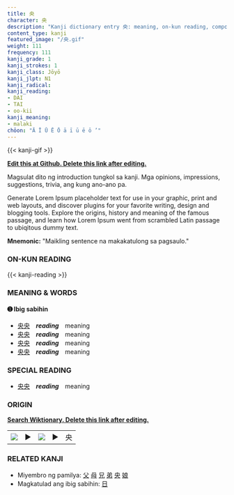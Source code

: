 ```yaml
---
title: 央
character: 央
description: "Kanji dictionary entry 央: meaning, on-kun reading, compounds, origin, related kanji"
content_type: kanji
featured_image: "/央.gif"
weight: 111
frequency: 111
kanji_grade: 1
kanji_strokes: 1
kanji_class: Jōyō
kanji_jlpt: N1
kanji_radical: 
kanji_reading: 
- DAI
- TAI
- oo-kii
kanji_meaning:
- malaki
chōon: "Ā Ī Ū Ē Ō ā ī ū ē ō ’"
---
```

[//]: # (Don't edit the line below. Kanji animated GIF code is automatically generated.)
{{< kanji-gif >}}

[//]: # (Edit below this line.)

**[Edit this at Github. Delete this link after editing.](https://github.com/tim0g/tim/tree/main/content/kanji/央/index.md)**

Magsulat dito ng introduction tungkol sa kanji. Mga opinions, impressions, suggestions, trivia, ang kung ano-ano pa.

Generate Lorem Ipsum placeholder text for use in your graphic, print and web layouts, and discover plugins for your favorite writing, design and blogging tools. Explore the origins, history and meaning of the famous passage, and learn how Lorem Ipsum went from scrambled Latin passage to ubiqitous dummy text.
 
**Mnemonic:** "Maikling sentence na makakatulong sa pagsaulo."

### ON-KUN READING

[//]: # (Don't edit the line below. ON-KUN READING code is automatically generated.)
{{< kanji-reading >}}

### MEANING & WORDS

#### ➊ **Ibig sabihin**
  - [央](../央)[央](../央)　***reading***　meaning
  - [央](../央)[央](../央)　***reading***　meaning
  - [央](../央)[央](../央)　***reading***　meaning
  - [央](../央)[央](../央)　***reading***　meaning

### SPECIAL READING
  - [央](../央)[央](../央)　***reading***　meaning

### ORIGIN

**[Search Wiktionary. Delete this link after editing.](https://wiktionary.org/wiki/央)**
<table class="kanji-table"><tr><td>
<img src="60px-央-bronze.svg.png">
</td><td>▶</td><td>
<img src="60px-央-oracle.svg.png">
</td><td>▶</td>
<td class="kanji-origin">央</td>
</tr></table>

### RELATED KANJI
- Miyembro ng pamilya: [父](../父) [母](../母) [兄](../兄) [弟](../弟) [央](../央) [娘](../娘)
- Magkatulad ang ibig sabihin: [日](../日)
